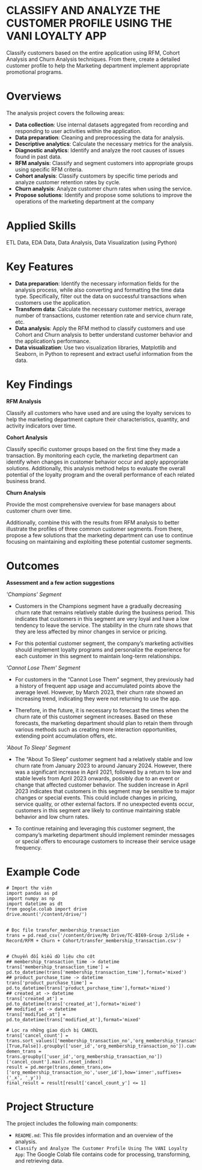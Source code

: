 # CLASSIFY AND ANALYZE THE CUSTOMER PROFILE USING THE VANI LOYALTY APP
Classify customers based on the entire application using RFM, Cohort Analysis and Churn Analysis techniques. From there, create a detailed customer profile to help the Marketing department implement appropriate promotional programs.

# Overviews
The analysis project covers the following areas:

+ **Data collection**: Use internal datasets aggregated from recording and responding to user activities within the application.
+ **Data preparation**: Cleaning and preprocessing the data for analysis.
+ **Descriptive analytics**: Calculate the necessary metrics for the analysis.
+ **Diagnostic analytics**: Identify and analyze the root causes of issues found in past data.
+ **RFM analysis**: Classify and segment customers into appropriate groups using specific RFM criteria.
+ **Cohort analysis**: Classify customers by specific time periods and analyze customer retention rates by cycle.
+ **Churn analysis**: Analyze customer churn rates when using the service.
+ **Propose solutions**: Identify and propose some solutions to improve the operations of the marketing department at the company

# Applied Skills
ETL Data, EDA Data, Data Analysis, Data Visualization (using Python)

# Key Features
+ **Data preparation**: Identify the necessary information fields for the analysis process, while also converting and formatting the time data type. Specifically, filter out the data on successful transactions when customers use the application.
+ **Transform data**: Calculate the necessary customer metrics, average number of transactions, customer retention rate and service churn rate, etc.
+ **Data analysis**: Apply the RFM method to classify customers and use Cohort and Churn analysis to better understand customer behavior and the application’s performance.
+ **Data visualization**: Use two visualization libraries, Matplotlib and Seaborn, in Python to represent and extract useful information from the data.

# Key Findings
**RFM Analysis**

Classify all customers who have used and are using the loyalty services to help the marketing department capture their characteristics, quantity, and activity indicators over time.

**Cohort Analysis**

Classify specific customer groups based on the first time they made a transaction. By monitoring each cycle, the marketing department can identify when changes in customer behavior occur and apply appropriate solutions. Additionally, this analysis method helps to evaluate the overall potential of the loyalty program and the overall performance of each related business brand.

**Churn Analysis**

Provide the most comprehensive overview for base managers about customer churn over time.

Additionally, combine this with the results from RFM analysis to better illustrate the profiles of three common customer segments. From there, propose a few solutions that the marketing department can use to continue focusing on maintaining and exploiting these potential customer segments.
# Outcomes
**Assessment and a few action suggestions**

*'Champions' Segment*
+ Customers in the Champions segment have a gradually decreasing churn rate that remains relatively stable during the business period. This indicates that customers in this segment are very loyal and have a low tendency to leave the service. The stability in the churn rate shows that they are less affected by minor changes in service or pricing.

+ For this potential customer segment, the company’s marketing activities should implement loyalty programs and personalize the experience for each customer in this segment to maintain long-term relationships.

*'Cannot Lose Them' Segment*
+ For customers in the “Cannot Lose Them” segment, they previously had a history of frequent app usage and accumulated points above the average level. However, by March 2023, their churn rate showed an increasing trend, indicating they were not returning to use the app.
  
+ Therefore, in the future, it is necessary to forecast the times when the churn rate of this customer segment increases. Based on these forecasts, the marketing department should plan to retain them through various methods such as creating more interaction opportunities, extending point accumulation offers, etc.

*'About To Sleep' Segment*
+ The “About To Sleep” customer segment had a relatively stable and low churn rate from January 2023 to around January 2024. However, there was a significant increase in April 2021, followed by a return to low and stable levels from April 2023 onwards, possibly due to an event or change that affected customer behavior. The sudden increase in April 2023 indicates that customers in this segment may be sensitive to major changes or special events. This could include changes in pricing, service quality, or other external factors. If no unexpected events occur, customers in this segment are likely to continue maintaining stable behavior and low churn rates.

+ To continue retaining and leveraging this customer segment, the company’s marketing department should implement reminder messages or special offers to encourage customers to increase their service usage frequency.
# Example Code
```
# Import thư viện
import pandas as pd
import numpy as np
import datetime as dt
from google.colab import drive
drive.mount('/content/drive/')


# Đọc file transfer_menbership_transaction
trans = pd.read_csv('/content/drive/My Drive/TC-BI69-Group 2/Slide + Record/RFM + Churn + Cohort/transfer_membership_transaction.csv')


# Chuyển đổi kiểu dữ liệu cho cột
## membership_transaction_time -> datetime
trans['membership_transaction_time'] = pd.to_datetime(trans['membership_transaction_time'],format='mixed')
## product_purchase_time -> datetime
trans['product_purchase_time'] = pd.to_datetime(trans['product_purchase_time'],format='mixed')
## created_at -> datetime
trans['created_at'] = pd.to_datetime(trans['created_at'],format='mixed')
## modified_at -> datetime
trans['modified_at'] = pd.to_datetime(trans['modified_at'],format='mixed'

# Lọc ra những giao dịch bị CANCEL
trans['cancel_count'] = trans.sort_values(['membership_transaction_no','org_membership_transaction_no'],ascending=[True,False]).groupby(['user_id','org_membership_transaction_no']).cumcount()+1
demen_trans = trans.groupby(['user_id','org_membership_transaction_no'])['cancel_count'].max().reset_index()
result = pd.merge(trans,demen_trans,on=['org_membership_transaction_no','user_id'],how='inner',suffixes=('_x', '_y'))
final_result = result[result['cancel_count_y'] <= 1]
```
# Project Structure
The project includes the following main components:

+ `README.md`: This file provides information and an overview of the analysis.
+ `Classify and Analyze The Customer Profile Using The VANI Loyalty App`: The Google Colab file contains code for processing, transforming, and retrieving data.
